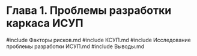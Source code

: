 # Глава 1. Проблемы разработки каркаса ИСУП

#include Факторы рисков.md
#include КСУП.md
#include Исследование проблемы разработки ИСУП.md
#include Выводы.md
